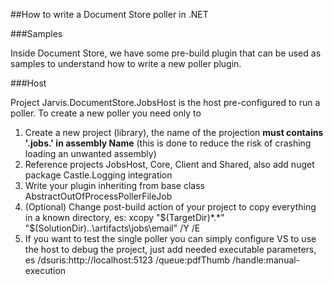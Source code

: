 ##How to write a Document Store poller in .NET

###Samples

Inside Document Store, we have some pre-build plugin that can be used as samples to understand how to write a new poller plugin.

###Host

Project Jarvis.DocumentStore.JobsHost is the host pre-configured to run a poller. To create a new poller you need only to 

1. Create a new project (library), the name of the projection **must contains '.jobs.' in assembly Name** (this is done to reduce the risk of crashing loading an unwanted assembly)
2. Reference projects JobsHost, Core, Client and Shared, also add nuget package Castle.Logging integration
3. Write your plugin inheriting from base class AbstractOutOfProcessPollerFileJob
4. (Optional) Change post-build action of your project to copy everything in a known directory, es: xcopy "$(TargetDir)*.*" "$(SolutionDir)..\artifacts\jobs\email\" /Y /E
5. If you want to test the single poller you can simply configure VS to use the host to debug the project, just add needed executable parameters, es /dsuris:http://localhost:5123 /queue:pdfThumb /handle:manual-execution

 